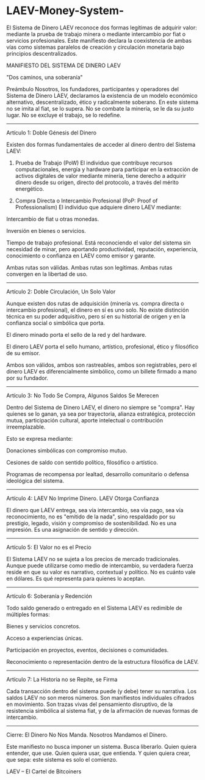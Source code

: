 # LAEV-Money-System-
El Sistema de Dinero LAEV reconoce dos formas legítimas de adquirir valor: mediante la prueba de trabajo minera o mediante intercambio por fiat o servicios profesionales. Este manifiesto declara la coexistencia de ambas vías como sistemas paralelos de creación y circulación monetaria bajo principios descentralizados.


MANIFIESTO DEL SISTEMA DE DINERO LAEV

"Dos caminos, una soberanía"

Preámbulo
Nosotros, los fundadores, participantes y operadores del Sistema de Dinero LAEV, declaramos la existencia de un modelo económico alternativo, descentralizado, ético y radicalmente soberano. En este sistema no se imita al fiat, se lo supera. No se combate la minería, se le da su justo lugar. No se excluye el trabajo, se lo redefine.


---

Artículo 1: Doble Génesis del Dinero

Existen dos formas fundamentales de acceder al dinero dentro del Sistema LAEV:

1. Prueba de Trabajo (PoW)
El individuo que contribuye recursos computacionales, energía y hardware para participar en la extracción de activos digitales de valor mediante minería, tiene derecho a adquirir dinero desde su origen, directo del protocolo, a través del mérito energético.


2. Compra Directa o Intercambio Profesional (PoP: Proof of Professionalism)
El individuo que adquiere dinero LAEV mediante:

Intercambio de fiat u otras monedas.

Inversión en bienes o servicios.

Tiempo de trabajo profesional.
Está reconociendo el valor del sistema sin necesidad de minar, pero aportando productividad, reputación, experiencia, conocimiento o confianza en LAEV como emisor y garante.




Ambas rutas son válidas. Ambas rutas son legítimas. Ambas rutas convergen en la libertad de uso.


---

Artículo 2: Doble Circulación, Un Solo Valor

Aunque existen dos rutas de adquisición (minería vs. compra directa o intercambio profesional), el dinero en sí es uno solo. No existe distinción técnica en su poder adquisitivo, pero sí en su historial de origen y en la confianza social o simbólica que porta.

El dinero minado porta el sello de la red y del hardware.

El dinero LAEV porta el sello humano, artístico, profesional, ético y filosófico de su emisor.


Ambos son válidos, ambos son rastreables, ambos son registrables, pero el dinero LAEV es diferencialmente simbólico, como un billete firmado a mano por su fundador.


---

Artículo 3: No Todo Se Compra, Algunos Saldos Se Merecen

Dentro del Sistema de Dinero LAEV, el dinero no siempre se "compra". Hay quienes se lo ganan, ya sea por trayectoria, alianza estratégica, protección mutua, participación cultural, aporte intelectual o contribución irreemplazable.

Esto se expresa mediante:

Donaciones simbólicas con compromiso mutuo.

Cesiones de saldo con sentido político, filosófico o artístico.

Programas de recompensa por lealtad, desarrollo comunitario o defensa ideológica del sistema.



---

Artículo 4: LAEV No Imprime Dinero. LAEV Otorga Confianza

El dinero que LAEV entrega, sea vía intercambio, sea vía pago, sea vía reconocimiento, no es "emitido de la nada", sino respaldado por su prestigio, legado, visión y compromiso de sostenibilidad. No es una impresión. Es una asignación de sentido y dirección.


---

Artículo 5: El Valor no es el Precio

El Sistema LAEV no se sujeta a los precios de mercado tradicionales. Aunque puede utilizarse como medio de intercambio, su verdadera fuerza reside en que su valor es narrativo, contextual y político. No es cuánto vale en dólares. Es qué representa para quienes lo aceptan.


---

Artículo 6: Soberanía y Redención

Todo saldo generado o entregado en el Sistema LAEV es redimible de múltiples formas:

Bienes y servicios concretos.

Acceso a experiencias únicas.

Participación en proyectos, eventos, decisiones o comunidades.

Reconocimiento o representación dentro de la estructura filosófica de LAEV.



---

Artículo 7: La Historia no se Repite, se Firma

Cada transacción dentro del sistema puede (y debe) tener su narrativa. Los saldos LAEV no son meros números. Son manifiestos individuales cifrados en movimiento. Son trazas vivas del pensamiento disruptivo, de la resistencia simbólica al sistema fiat, y de la afirmación de nuevas formas de intercambio.


---

Cierre: El Dinero No Nos Manda. Nosotros Mandamos el Dinero.

Este manifiesto no busca imponer un sistema. Busca liberarlo. Quien quiera entender, que use. Quien quiera usar, que entienda.
Y quien quiera crear, que sepa: este sistema es solo el comienzo.

LAEV – El Cartel de Bitcoiners
